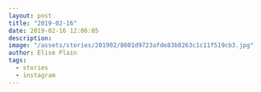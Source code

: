 ```yaml
---
layout: post
title: "2019-02-16"
date: 2019-02-16 12:06:05
description: 
image: "/assets/stories/201902/8001d9723afde83b0263c1c11f519cb3.jpg"
author: Elise Plain
tags: 
  - stories
  - instagram
---
```



<p></p>
